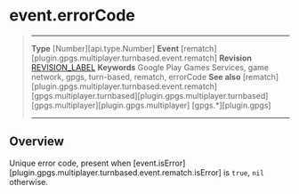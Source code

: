 # event.errorCode

> --------------------- ------------------------------------------------------------------------------------------
> __Type__              [Number][api.type.Number]
> __Event__             [rematch][plugin.gpgs.multiplayer.turnbased.event.rematch]
> __Revision__          [REVISION_LABEL](REVISION_URL)
> __Keywords__          Google Play Games Services, game network, gpgs, turn-based, rematch, errorCode
> __See also__          [rematch][plugin.gpgs.multiplayer.turnbased.event.rematch]
>						[gpgs.multiplayer.turnbased][plugin.gpgs.multiplayer.turnbased]
>						[gpgs.multiplayer][plugin.gpgs.multiplayer]
>                       [gpgs.*][plugin.gpgs]
> --------------------- ------------------------------------------------------------------------------------------

## Overview

Unique error code, present when [event.isError][plugin.gpgs.multiplayer.turnbased.event.rematch.isError] is `true`, `nil` otherwise.
